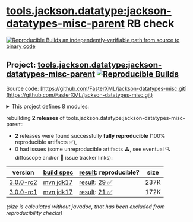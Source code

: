 [tools.jackson.datatype:jackson-datatypes-misc-parent](https://central.sonatype.com/artifact/tools.jackson.datatype/jackson-datatypes-misc-parent/versions) RB check
=======

[![Reproducible Builds](https://reproducible-builds.org/images/logos/rb.svg) an independently-verifiable path from source to binary code](https://reproducible-builds.org/)

## Project: [tools.jackson.datatype:jackson-datatypes-misc-parent](https://central.sonatype.com/artifact/tools.jackson.datatype/jackson-datatypes-misc-parent/versions) [![Reproducible Builds](https://img.shields.io/endpoint?url=https://raw.githubusercontent.com/jvm-repo-rebuild/reproducible-central/master/content/tools/jackson/datatype/jackson-datatypes-misc-parent/badge.json)](https://github.com/jvm-repo-rebuild/reproducible-central/blob/master/content/tools/jackson/datatype/jackson-datatypes-misc-parent/README.md)

Source code: [https://github.com/FasterXML/jackson-datatypes-misc.git](https://github.com/FasterXML/jackson-datatypes-misc.git)

<details><summary>This project defines 8 modules:</summary>

* [tools.jackson.datatype:jackson-datatype-jakarta-jsonp](https://central.sonatype.com/artifact/tools.jackson.datatype/jackson-datatype-jakarta-jsonp/overview)
* [tools.jackson.datatype:jackson-datatype-jakarta-mail](https://central.sonatype.com/artifact/tools.jackson.datatype/jackson-datatype-jakarta-mail/overview)
* [tools.jackson.datatype:jackson-datatype-javax-money](https://central.sonatype.com/artifact/tools.jackson.datatype/jackson-datatype-javax-money/overview)
* [tools.jackson.datatype:jackson-datatype-joda-money](https://central.sonatype.com/artifact/tools.jackson.datatype/jackson-datatype-joda-money/overview)
* [tools.jackson.datatype:jackson-datatype-json-org](https://central.sonatype.com/artifact/tools.jackson.datatype/jackson-datatype-json-org/overview)
* [tools.jackson.datatype:jackson-datatype-jsr353](https://central.sonatype.com/artifact/tools.jackson.datatype/jackson-datatype-jsr353/overview)
* [tools.jackson.datatype:jackson-datatype-moneta](https://central.sonatype.com/artifact/tools.jackson.datatype/jackson-datatype-moneta/overview)
* [tools.jackson.datatype:jackson-datatypes-misc-parent](https://central.sonatype.com/artifact/tools.jackson.datatype/jackson-datatypes-misc-parent/overview)
</details>

rebuilding **2 releases** of tools.jackson.datatype:jackson-datatypes-misc-parent:
- **2** releases were found successfully **fully reproducible** (100% reproducible artifacts :white_check_mark:),
- 0 had issues (some unreproducible artifacts :warning:, see eventual :mag: diffoscope and/or :memo: issue tracker links):

| version | [build spec](/BUILDSPEC.md) | [result](https://reproducible-builds.org/docs/jvm/): reproducible? | size |
| -- | --------- | ------ | -- |
| [3.0.0-rc2](https://central.sonatype.com/artifact/tools.jackson.datatype/jackson-datatypes-misc-parent/3.0.0-rc2/pom) | [mvn jdk17](jackson-datatypes-misc-parent-3.0.0-rc2.buildspec) | [result](jackson-datatypes-misc-parent-3.0.0-rc2.buildinfo): [29 :white_check_mark: ](jackson-datatypes-misc-parent-3.0.0-rc2.buildcompare) | 237K |
| [3.0.0-rc1](https://central.sonatype.com/artifact/tools.jackson.datatype/jackson-datatypes-misc-parent/3.0.0-rc1/pom) | [mvn jdk17](jackson-datatypes-misc-parent-3.0.0-rc1.buildspec) | [result](jackson-datatypes-misc-parent-3.0.0-rc1.buildinfo): [21 :white_check_mark: ](jackson-datatypes-misc-parent-3.0.0-rc1.buildcompare) | 172K |

<i>(size is calculated without javadoc, that has been excluded from reproducibility checks)</i>
